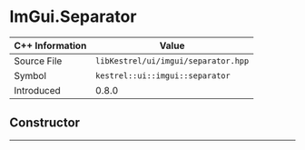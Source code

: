 
# ImGui.Separator

| C++ Information | Value |
| --- | --- |
| Source File | `libKestrel/ui/imgui/separator.hpp` |
| Symbol | `kestrel::ui::imgui::separator` |
| Introduced | 0.8.0 |

## Constructor

---

